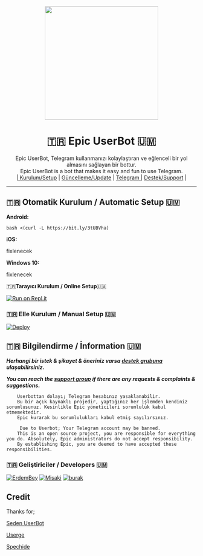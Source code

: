 
<div align="center">
  <img src="https://i.hizliresim.com/9tep7oz.jpg" width="300" height="300">
  <h1>🇹🇷 Epic UserBot 🇺🇲</h1>
</div>
<p align="center">
    Epic UserBot, Telegram kullanmanızı kolaylaştıran ve eğlenceli bir yol almasını sağlayan bir bottur. <br>
    Epic UserBot is a bot that makes it easy and fun to use Telegram.
    <br>
        <a href="https://github.com/ErdemBey0/EpicUserBot/blob/master/README.md#kurulum">| Kurulum/Setup</a> |
        <a href="https://github.com/ErdemBey0/EpicUserBot/wiki/G%C3%BCncelleme">Güncelleme/Update</a> |
        <a href="https://t.me/EpicUserBot">Telegram </a> |
        <a href="https://t.me/HydraDestek">Destek/Support</a> |
    <br>
</p>

----

## 🇹🇷 Otomatik Kurulum / Automatic Setup 🇺🇲

**Android:** 

`bash <(curl -L https://bit.ly/3tUBVha)`

**iOS:**  

fixlenecek

**Windows 10:** 

fixlenecek


🇹🇷**Tarayıcı Kurulum / Online Setup**🇺🇲

[![Run on Repl.it](https://repl.it/badge/github/ErdemBey1/epicinstaller)](https://repl.it/@ErdemBey1/epicinstaller)

### 🇹🇷 Elle Kurulum / Manual Setup 🇺🇲

[![Deploy](https://www.herokucdn.com/deploy/button.svg)](https://heroku.com/deploy?template=https://github.com/ErdemBey0/EpicUserBot)

## 🇹🇷 Bilgilendirme / İnformation 🇺🇲
***Herhangi bir istek & şikayet & öneriniz varsa [destek grubuna](https://t.me/HydraDESTEK) ulaşabilirsiniz.***

***You can reach the [support group](https://t.me/HydraDESTEK) if there are any requests & complaints & suggestions.***
```
    Userbottan dolayı; Telegram hesabınız yasaklanabilir.
    Bu bir açık kaynaklı projedir, yaptığınız her işlemden kendiniz sorumlusunuz. Kesinlikle Epic yöneticileri sorumluluk kabul etmemektedir.
    Epic kurarak bu sorumlulukları kabul etmiş sayılırsınız.
```

```
     Due to Userbot; Your Telegram account may be banned.
    This is an open source project, you are responsible for everything you do. Absolutely, Epic administrators do not accept responsibility.
    By establishing Epic, you are deemed to have accepted these responsibilities.
```

### 🇹🇷 Geliştiriciler / Developers 🇺🇲
  [![ErdemBey](https://github.com/Erdembey0.png?size=100)](https://github.com/erdembey0)
 [![Misaki](https://github.com/ByMisakiMey.png?size=100)](https://github.com/ByMisakiMey) [![burak](https://github.com/ribonney.png?size=100)](https://github.com/ribonney)

## Credit
Thanks for;

[Seden UserBot](https://github.com/TeamDerUntergang/Telegram-UserBot)

[Userge](https://github.com/UsergeTeam/Userge)

[Spechide](https://github.com/Spechide)

